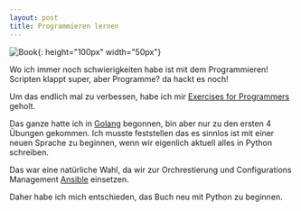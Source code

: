 ```yaml
---
layout: post
title: Programmieren lernen
---
```


![Book]( https://imagery.pragprog.com/products/461/bhwb.jpg?1454000572 'Exercises for Programmers'){: height="100px" width="50px"}

Wo ich immer noch schwierigkeiten habe ist mit dem Programmieren! Scripten klappt super,
aber Programme? da hackt es noch!

Um das endlich mal zu verbessen, habe ich mir [Exercises for Programmers](https://pragprog.com/book/bhwb/exercises-for-programmers) geholt.

Das ganze hatte ich in [Golang](https://github.com/qeqar/57-exercises-go) begonnen, bin aber nur zu den ersten 4 Übungen gekommen.
Ich musste feststellen das es sinnlos ist mit einer neuen Sprache zu beginnen, wenn wir eigenlich aktuell alles in Python schreiben.

Das war eine natürliche Wahl, da wir zur Orchrestierung und Configurations Management [Ansible](https://www.ansible.com/) einsetzen. 

Daher habe ich mich entschieden, das Buch neu mit Python zu beginnen.